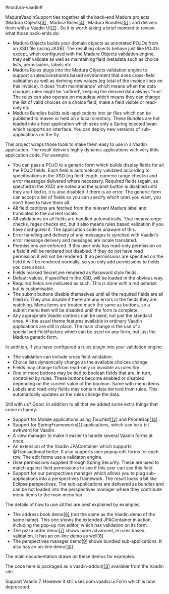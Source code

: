 #madura-vaadin#
	

MaduraVaadinSupport ties together all the back-end Madura projects (Madura Objects[[3]](https://github.com/RogerParkinson/madura-objects-parent) , Madura Rules[[4]](https://github.com/RogerParkinson/MaduraRules) , Madura Bundles[[5]](https://github.com/RogerParkinson/madura-bundles) ) and delivers them with a Vaadin UI[[2]](https://vaadin.com/home) . So it is worth taking a brief moment to review what those back-ends do:

 * Madura Objects builds your domain objects as annotated POJOs from an XSD file (using JAXB). The resulting objects behave just like POJOs except, when configured with the Madura Objects validation engine, they self validate as well as maintaining field metadata such as choice lists, permissions, labels etc.
 * Madura Rules plugs into the Madura Objects validation engine to support a rules/constraints based environment that does cross-field validation as well as deriving new values (eg total of the invoice lines on this invoice). It does 'truth maintenance' which means when the data changes rules might be 'unfired', keeping the derived data always 'true'. The rules can also operate on metadata which means they can change the list of valid choices on a choice field, make a field visible or read-only etc.
 * Madura Bundles builds sub-applications into jar files which can be published to maven or held on a local directory. These Bundles are hot loaded into a host application which sees only a Spring injected bean which supports an interface. You can deploy new versions of sub-applications on the fly.

This project wraps those tools to make them easy to use in a Vaadin application. The result delivers highly dynamic applications with very little application code. For example:

 * You can pass a POJO to a generic form which builds display fields for all the POJO fields. Each field is automatically validated according to specifications in the XSD (eg field length, numeric range checks) and error messages delivered where necessary. Required fields (again, as specfied in the XSD) are noted and the submit button is disabled until they are filled in, it is also disabled if there is an error. The generic form can accept a list of fields so you can specify which ones you want, you don't have to have them all.
 * All field captions are fetched from the relevant Madura label and translated to the current locale.
 * All validations on all fields are handled automatically. That means range checks, regex checks etc, but it also means rules based validation if you have configured it. The application code is unaware of this.
 * Error handling and delivery of any messages is synched with Vaadin's error message delivery and messages are locale translated.
 * Permissions are enforced. If this user only has read-only permission on a field it will be rendered but disabled. If they do not have read permission it will not be rendered. If no permissions are specified on the field it will be rendered normally, so you only add permissions to fields you care about.
 * Fields marked Secret are rendered as Password style fields.
 * Default values, if specified in the XSD, will be loaded in the obvious way.
 * Required fields are indicated as such. This is done with a red asterisk but is customisable.
 * The submit buttons disable themselves until all the required fields are all filled in. They also disable if there are any errors in the fields they are watching. Menu items are treated much the same as buttons, so a submit menu item will be disabled until the form is complete.
 * Any appropriate Vaadin controls can be used, not just the standard ones. All the usual theme features available in ordinary Vaadin applications are still in place. The main change is the use of a specialised FieldFactory which can be used on any form, not just the Madura generic form.

In addition, if you have configured a rules plugin into your validation engine:

 * The validation can include cross field validation.
 * Choice lists dynamically change as the available choices change.
 * Fields may change to/from read-only or invisible as rules fire.
 * One or more buttons may be tied to boolean fields that are, in turn, controlled by rules. These buttons become enabled or disabled depending on the current value of the boolean. Same with menu items.
 * Labels and read-only fields may contain data derived from rules. This automatically updates as the rules change the data.

Still with us? Good. In addition to all that we added some extra things that come in handy:

 * Support for Mobile applications using Touchkit[[12]](https://vaadin.com/add-ons/touchkit) and PhoneGap[[14]](https://vaadin.com/blog/-/blogs/packaging-vaadin-apps-for-home-screens-and-app-stores-with-phonegap) .
 * Support for SpringFrameworks[[1]](http://www.springframework.org) applications, which can be a bit awkward for Vaadin.
 * A view manager to make it easier to handle several Vaadin forms at once.
 * An extension of the Vaadin JPAContainer which supports @Transactional better. It also supports nice popup edit forms for each row. The edit forms use a validaton engine.
 * User permissions supplied through Spring Security. These are used to match against field permissions to see if this user can see this field.
 * Support for our perspectives manager which allows you to plug sub-applications into a perspectives framework. The result looks a bit like Eclipse perspectives. The sub-applications are delivered as bundles and can be hot loaded into the perspectives manager where they contribute menu items to the main menu bar.

The details of how to use all this are best explained by examples.

 * The address book demo[[6]](https://github.com/RogerParkinson/MaduraAddressbook) (not the same as the Vaadin demo of the same name). This one shows the extended JPAContainer in action, including the pop-up row editor, which has validation on its form.
 * The pizza order demo[[7]](https://github.com/RogerParkinson/MaduraPizzaOrderDemo) shows more advanced, ie rules based, validation. It has an on-line demo as well[[8]](http://pizzaorderdemo-madura.rhcloud.com/) 
 * The perspectives manager demo[[9]](https://github.com/RogerParkinson/MaduraPerspectivesManager) shows bundled sub-applications. It also has an on-line demo[[10]](http://perspectivesmanager-madura.rhcloud.com/) 

The main documentation draws on these demos for examples.

The code here is packaged as a vaadin-addon[[13]](https://vaadin.com/directory#!authoring/edit/addon=449) available from the Vaadin site.

Support Vaadin 7. However it still uses com.vaadin.ui.Form which is now deprecated. 